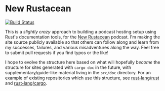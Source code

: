 # New Rustacean

[![Build Status][status-img]][status]

[status]: https://travis-ci.org/chriskrycho/newrustacean.com
[status-img]: https://travis-ci.org/chriskrycho/newrustacean.com.svg

This is a *slightly crazy* approach to building a podcast hosting setup using
Rust's documentation tools, for the [New Rustacean] podcast. I'm making the
site source publicly available so that others can follow along and learn from
my successes, failures, and various misadventures along the way. Feel free to
submit pull requests if you find typos or the like!

[New Rustacean]: https://newrustacean.com

I hope to evolve the structure here based on what will hopefully *become* the
structure for sites generated with `cargo doc` in the future, with
supplementary/guide-like material living in the `src/doc` directory. For an
example of existing repositories which use this structure, see [rust-lang/rust]
and [rust-lang/cargo].

[rust-lang/rust]: https://github.com/rust-lang/rust
[rust-lang/cargo]: https://github.com/rust-lang/cargo
